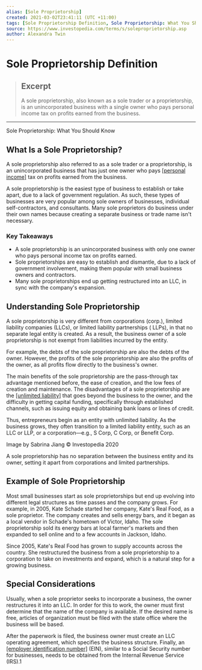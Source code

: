```yaml
---
alias: [Sole Proprietorship]
created: 2021-03-02T23:41:11 (UTC +11:00)
tags: [Sole Proprietorship Definition, Sole Proprietorship: What You Should Know]
source: https://www.investopedia.com/terms/s/soleproprietorship.asp
author: Alexandra Twin
---
```


# Sole Proprietorship Definition

> ## Excerpt
> A sole proprietorship, also known as a sole trader or a proprietorship, is an unincorporated business with a single owner who pays personal income tax on profits earned from the business.

---

Sole Proprietorship: What You Should Know
## What Is a Sole Proprietorship?

A sole proprietorship also referred to as a sole trader or a proprietorship, is an unincorporated business that has just one owner who pays [[personal income]](https://www.investopedia.com/terms/p/personalincome.asp) tax on profits earned from the business.

A sole proprietorship is the easiest type of business to establish or take apart, due to a lack of government regulation. As such, these types of businesses are very popular among sole owners of businesses, individual self-contractors, and consultants. Many sole proprietors do business under their own names because creating a separate business or trade name isn't necessary.

### Key Takeaways

-   A sole proprietorship is an unincorporated business with only one owner who pays personal income tax on profits earned.
-   Sole proprietorships are easy to establish and dismantle, due to a lack of government involvement, making them popular with small business owners and contractors.
-   Many sole proprietorships end up getting restructured into an LLC, in sync with the company's expansion.

## Understanding Sole Proprietorship

A sole proprietorship is very different from corporations (corp.), limited liability companies (LLCs), or limited liability partnerships ( LLPs), in that no separate legal entity is created. As a result, the business owner of a sole proprietorship is not exempt from liabilities incurred by the entity.

For example, the debts of the sole proprietorship are also the debts of the owner. However, the profits of the sole proprietorship are also the profits of the owner, as all profits flow directly to the business's owner.

The main benefits of the sole proprietorship are the pass-through tax advantage mentioned before, the ease of creation, and the low fees of creation and maintenance. The disadvantages of a sole proprietorship are the [[unlimited liability]](https://www.investopedia.com/terms/u/unlimited-liability.asp) that goes beyond the business to the owner, and the difficulty in getting capital funding, specifically through established channels, such as issuing equity and obtaining bank loans or lines of credit.

Thus, entrepreneurs begin as an entity with unlimited liability. As the business grows, they often transition to a limited liability entity, such as an LLC or LLP, or a corporation—e.g., S Corp, C Corp, or Benefit Corp.

Image by Sabrina Jiang © Investopedia 2020

A sole proprietorship has no separation between the business entity and its owner, setting it apart from corporations and limited partnerships.

## Example of Sole Proprietorship

Most small businesses start as sole proprietorships but end up evolving into different legal structures as time passes and the company grows. For example, in 2005, Kate Schade started her company, Kate's Real Food, as a sole proprietor. The company creates and sells energy bars, and it began as a local vendor in Schade's hometown of Victor, Idaho. The sole proprietorship sold its energy bars at local farmer's markets and then expanded to sell online and to a few accounts in Jackson, Idaho.

Since 2005, Kate's Real Food has grown to supply accounts across the country. She restructured the business from a sole proprietorship to a corporation to take on investments and expand, which is a natural step for a growing business.

## Special Considerations

Usually, when a sole proprietor seeks to incorporate a business, the owner restructures it into an LLC. In order for this to work, the owner must first determine that the name of the company is available. If the desired name is free, articles of organization must be filed with the state office where the business will be based.

After the paperwork is filed, the business owner must create an LLC operating agreement, which specifies the business structure. Finally, an [[employer identification number]](https://www.investopedia.com/terms/e/employer-identification-number.asp) (EIN), similar to a Social Security number for businesses, needs to be obtained from the Internal Revenue Service (IRS).1
